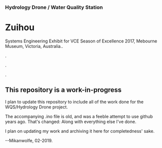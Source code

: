 ### Hydrology Drone / Water Quality Station

# Zuihou

Systems Engineering Exhibit for VCE Season of Excellence 2017, Mebourne Museum, Victoria, Australia..

.

.

.

## This repository is a work-in-progress

I plan to update this repository to include all of the work done for the WQS/Hydrology Drone project.

The accompanying .ino file is old, and was a feeble attempt to use github years ago. That's changed: Along with everything else I've done.

I plan on updating my work and archiving it here for completedness' sake.

--Mikanwolfe, 02-2019.

